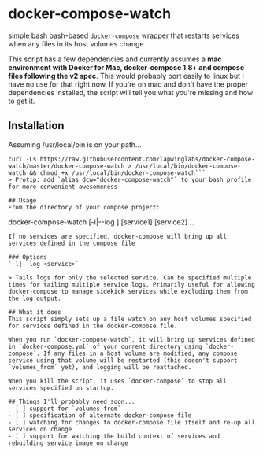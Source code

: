 # docker-compose-watch
simple bash bash-based `docker-compose` wrapper that restarts services when any files in its host volumes change

This script has a few dependencies and currently assumes a **mac environment with Docker for Mac, docker-compose 1.8+ and compose files following the v2 spec**.  This would probably port easily to linux but I have no use for that right now. If you're on mac and don't have the proper dependencies installed, the script will tell you what you're missing and how to get it.

## Installation

Assuming /usr/local/bin is on your path...
```
curl -Ls https://raw.githubusercontent.com/lapwinglabs/docker-compose-watch/master/docker-compose-watch > /usr/local/bin/docker-compose-watch && chmod +x /usr/local/bin/docker-compose-watch```
> Protip: add `alias dcw="docker-compose-watch"` to your bash profile for more convenient awesomeness

## Usage
From the directory of your compose project:

```
docker-compose-watch [-l|--log <service>] [service1] [service2] ...
```
If no services are specified, docker-compose will bring up all services defined in the compose file

### Options
`-l|--log <service>`

> Tails logs for only the selected service. Can be specified multiple times for tailing multiple service logs. Primarily useful for allowing docker-compose to manage sidekick services while excluding them from the log output.

## What it does
This script simply sets up a file watch on any host volumes specified for services defined in the docker-compose file.

When you run `docker-compose-watch`, it will bring up services defined in `docker-compose.yml` of your current directory using `docker-compose`. If any files in a host volume are modified, any compose service using that volume will be restarted (this doesn't support `volumes_from` yet), and logging will be reattached.

When you kill the script, it uses `docker-compose` to stop all services specified on startup.

## Things I'll probably need soon...
- [ ] support for `volumes_from`
- [ ] specification of alternate docker-compose file
- [ ] watching for changes to docker-compose file itself and re-up all services on change
- [ ] support for watching the build context of services and rebuilding service image on change
